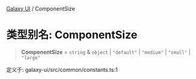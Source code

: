 [Galaxy UI](../index.md) / ComponentSize

# 类型别名: ComponentSize

> **ComponentSize** = `string` & `object` \| `"default"` \| `"medium"` \| `"small"` \| `"large"`

定义于: galaxy-ui/src/common/constants.ts:1
